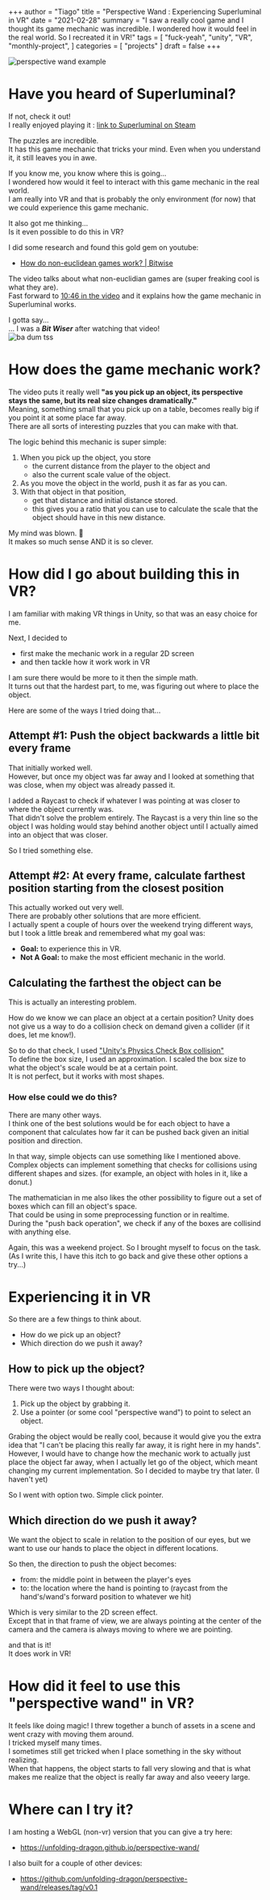 +++
author = "Tiago"
title = "Perspective Wand : Experiencing Superluminal in VR"
date = "2021-02-28"
summary = "I saw a really cool game and I thought its game mechanic was incredible. I wondered how it would feel in the real world. So I recreated it in VR!"
tags = [
    "fuck-yeah",
    "unity",
    "VR",
    "monthly-project",
]
categories = [
    "projects"
]
draft = false
+++

![perspective wand example](/imgs/projects/perspective-wand-000.gif)

# Have you heard of Superluminal?

If not, check it out!  
I really enjoyed playing it : [link to Superluminal on Steam](https://store.steampowered.com/app/1049410/Superliminal/)  

The puzzles are incredible.  
It has this game mechanic that tricks your mind. Even when you understand it, it still leaves you in awe.  

If you know me, you know where this is going...  
I wondered how would it feel to interact with this game mechanic in the real world.  
I am really into VR and that is probably the only environment (for now) that we could experience this game mechanic.  
  
It also got me thinking...  
Is it even possible to do this in VR?  

I did some research and found this gold gem on youtube:
- [How do non-euclidean games work? | Bitwise](https://www.youtube.com/watch?v=lFEIUcXCEvI)

The video talks about what non-euclidian games are (super freaking cool is what they are).  
Fast forward to [10:46 in the video](https://youtu.be/lFEIUcXCEvI?t=646) and it explains how the game mechanic in Superluminal works.  
  
I gotta say...  
... I was a ***Bit Wiser*** after watching that video!  
![ba dum tss](/imgs/memes/ba-dum-tss.png)

# How does the game mechanic work?
The video puts it really well **"as you pick up an object, its perspective stays the same, but its real size changes dramatically."**  
Meaning, something small that you pick up on a table, becomes really big if you point it at some place far away.  
There are all sorts of interesting puzzles that you can make with that.  

The logic behind this mechanic is super simple:  
  
1. When you pick up the object, you store
   - the current distance from the player to the object and
   -  also the current scale value of the object.  
2. As you move the object in the world, push it as far as you can. 
3. With that object in that position, 
   - get that distance and initial distance stored.
   - this gives you a ratio that you can use to calculate the scale that the object should have in this new distance.  

My mind was blown. 🤯  
It makes so much sense AND it is so clever.

# How did I go about building this in VR?
I am familiar with making VR things in Unity, so that was an easy choice for me.  
  
Next, I decided to 
- first make the mechanic work in a regular 2D screen
- and then tackle how it work work in VR

I am sure there would be more to it then the simple math.  
It turns out that the hardest part, to me, was figuring out where to place the object.

Here are some of the ways I tried doing that...

## Attempt #1: Push the object backwards a little bit every frame
That initially worked well.  
However, but once my object was far away and I looked at something that was close, when my object was already passed it.  
  
I added a Raycast to check if whatever I was pointing at was closer to where the object currently was.  
That didn't solve the problem entirely. The Raycast is a very thin line so the object I was holding would stay behind another object until I actually aimed into an object that was closer.  

So I tried something else.

## Attempt #2: At every frame, calculate farthest position starting from the closest position

This actually worked out very well.  
There are probably other solutions that are more efficient.  
I actually spent a couple of hours over the weekend trying different ways, but I took a little break and remembered what my goal was:
- **Goal:** to experience this in VR.
- **Not A Goal:** to make the most efficient mechanic in the world.

## Calculating the farthest the object can be
This is actually an interesting problem.  

How do we know we can place an object at a certain position?
Unity does not give us a way to do a collision check on demand given a collider (if it does, let me know!).  

So to do that check, I used ["Unity's Physics Check Box collision"](https://docs.unity3d.com/ScriptReference/Physics.CheckBox.html)  
To define the box size, I used an approximation.
I scaled the box size to what the object's scale would be at a certain point.   
It is not perfect, but it works with most shapes.  

### How else could we do this?
There are many other ways.  
I think one of the best solutions would be for each object to have a component that calculates how far it can be pushed back given an initial position and direction.  
  
In that way, simple objects can use something like I mentioned above. Complex objects can implement something that checks for collisions using different shapes and sizes. (for example, an object with holes in it, like a donut.)
  
The mathematician in me also likes the other possibility to figure out a set of boxes which can fill an object's space.  
That could be using in some preprocessing function or in realtime.  
During the "push back operation", we check if any of the boxes are collisind with anything else.
  
Again, this was a weekend project. So I brought myself to focus on the task.  
(As I write this, I have this itch to go back and give these other options a try...)

# Experiencing it in VR

So there are a few things to think about.  
- How do we pick up an object?
- Which direction do we push it away?

## How to pick up the object?
There were two ways I thought about:
1. Pick up the object by grabbing it.
2. Use a pointer (or some cool "perspective wand") to point to select an object.

Grabing the object would be really cool, because it would give you the extra idea that "I can't be placing this really far away, it is right here in my hands".  
However, I would have to change how the mechanic work to actually just place the object far away, when I actually let go of the object, which meant changing my current implementation. So I decided to maybe try that later. (I haven't yet)

So I went with option two. Simple click pointer.

## Which direction do we push it away?
We want the object to scale in relation to the position of our eyes,
but we want to use our hands to place the object in different locations.

So then, the direction to push the object becomes:
- from: the middle point in between the player's eyes
- to: the location where the hand is pointing to (raycast from the hand's/wand's forward position to whatever we hit)

Which is very similar to the 2D screen effect.  
Except that in that frame of view, we are always pointing at the center of the camera and the camera is always moving to where we are pointing.

and that is it!  
It does work in VR!

# How did it feel to use this "perspective wand" in VR?
It feels like doing magic!
I threw together a bunch of assets in a scene and went crazy with moving them around.  
I tricked myself many times.  
I sometimes still get tricked when I place something in the sky without realizing.  
When that happens, the object starts to fall very slowing and that is what makes me realize that the object is really far away and also veeery large.

# Where can I try it?
I am hosting a WebGL (non-vr) version that you can give a try here:
- https://unfolding-dragon.github.io/perspective-wand/

I also built for a couple of other devices:
- https://github.com/unfolding-dragon/perspective-wand/releases/tag/v0.1
